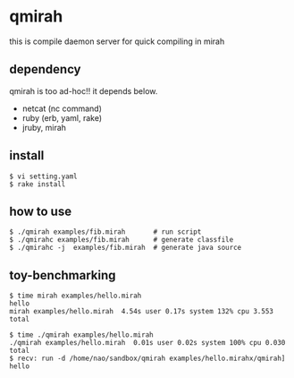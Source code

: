 qmirah
======
this is compile daemon server for quick compiling in mirah

dependency
------

qmirah is too ad-hoc!!
it depends below.

* netcat (nc command)
* ruby (erb, yaml, rake)
* jruby, mirah

install
------

    $ vi setting.yaml
    $ rake install


how to use
---------

    $ ./qmirah examples/fib.mirah       # run script
    $ ./qmirahc examples/fib.mirah      # generate classfile
    $ ./qmirahc -j  examples/fib.mirah  # generate java source 


toy-benchmarking
----------------
    $ time mirah examples/hello.mirah                  
    hello
    mirah examples/hello.mirah  4.54s user 0.17s system 132% cpu 3.553 total

    $ time ./qmirah examples/hello.mirah               
    ./qmirah examples/hello.mirah  0.01s user 0.02s system 100% cpu 0.030 total
    $ recv: run -d /home/nao/sandbox/qmirah examples/hello.mirahx/qmirah]
    hello

